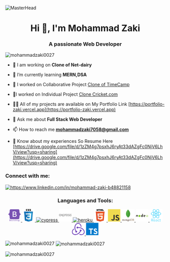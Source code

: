  ![MasterHead](https://www.vivoticsol.com/wp-content/uploads/2018/02/banner-web-development.jpg?x46667)
   <h1 align="center">Hi 👋, I'm Mohammad Zaki</h1>
<h3 align="center">A passionate Web Developer</h3>
<img align="right" width="400px" src="https://t4.ftcdn.net/jpg/01/35/92/85/360_F_135928597_xU5EzKq6vpOeXPX5vsbI48zfVVkSRlrF.jpg" alt="">
<p align="left"> <img src="https://komarev.com/ghpvc/?username=mohammadzaki0027&label=Profile%20views&color=0e75b6&style=flat" alt="mohammadzaki0027" /> </p>

- 🔭 I am working on **Clone of Net-dairy**

- 🌱 I’m currently learning **MERN,DSA**

- 🔭 I worked on Collaborative Project [Clone of TimeCamp](https://timecampcloneweb.netlify.app)

- 🤝I worked on Individual Project [Clone Cricket.com](https://barbarous-use-2331app.vercel.app/)

- 👨‍💻 All of my projects are available on My Portfolio Link [https://portfolio-zaki.vercel.app](https://portfolio-zaki.vercel.app)

- 💬 Ask me about **Full Stack Web Developer**

- 📫 How to reach me **mohammadzaki7058@gmail.com**

- 📄 Know about my experiences So Resume Here [https://drive.google.com/file/d/1zZM4g7psxhJ6ryAt33dAZgFc0NjV6LhV/view?usp=sharing](https://drive.google.com/file/d/1zZM4g7psxhJ6ryAt33dAZgFc0NjV6LhV/view?usp=sharing)

<h3 align="left">Connect with me:</h3>
<p align="left">
<a href="https://www.linkedin.com/in/mohammad-zaki-b48821158" target="blank"><img align="center" src="https://raw.githubusercontent.com/rahuldkjain/github-profile-readme-generator/master/src/images/icons/Social/linked-in-alt.svg" alt="https://www.linkedin.com/in/mohammad-zaki-b48821158" height="30" width="40" /></a>
</p>

<h3 align="center">Languages and Tools:</h3>
<p align="center"> <a href="https://getbootstrap.com" target="_blank" rel="noreferrer"> <img src="https://raw.githubusercontent.com/devicons/devicon/master/icons/bootstrap/bootstrap-plain-wordmark.svg" alt="bootstrap" width="40" height="40"/> </a> <a href="https://www.w3schools.com/css/" target="_blank" rel="noreferrer"> <img src="https://raw.githubusercontent.com/devicons/devicon/master/icons/css3/css3-original-wordmark.svg" alt="css3" width="40" height="40"/> </a> <a href="https://www.cypress.io" target="_blank" rel="noreferrer"> <img src="https://raw.githubusercontent.com/simple-icons/simple-icons/6e46ec1fc23b60c8fd0d2f2ff46db82e16dbd75f/icons/cypress.svg" alt="cypress" width="40" height="40"/> </a> <a href="https://expressjs.com" target="_blank" rel="noreferrer"> <img src="https://raw.githubusercontent.com/devicons/devicon/master/icons/express/express-original-wordmark.svg" alt="express" width="40" height="40"/> </a> <a href="https://heroku.com" target="_blank" rel="noreferrer"> <img src="https://www.vectorlogo.zone/logos/heroku/heroku-icon.svg" alt="heroku" width="40" height="40"/> </a> <a href="https://www.w3.org/html/" target="_blank" rel="noreferrer"> <img src="https://raw.githubusercontent.com/devicons/devicon/master/icons/html5/html5-original-wordmark.svg" alt="html5" width="40" height="40"/> </a> <a href="https://developer.mozilla.org/en-US/docs/Web/JavaScript" target="_blank" rel="noreferrer"> <img src="https://raw.githubusercontent.com/devicons/devicon/master/icons/javascript/javascript-original.svg" alt="javascript" width="40" height="40"/> </a> <a href="https://www.mongodb.com/" target="_blank" rel="noreferrer"> <img src="https://raw.githubusercontent.com/devicons/devicon/master/icons/mongodb/mongodb-original-wordmark.svg" alt="mongodb" width="40" height="40"/> </a> <a href="https://nodejs.org" target="_blank" rel="noreferrer"> <img src="https://raw.githubusercontent.com/devicons/devicon/master/icons/nodejs/nodejs-original-wordmark.svg" alt="nodejs" width="40" height="40"/> </a> <a href="https://reactjs.org/" target="_blank" rel="noreferrer"> <img src="https://raw.githubusercontent.com/devicons/devicon/master/icons/react/react-original-wordmark.svg" alt="react" width="40" height="40"/> </a> <a href="https://redux.js.org" target="_blank" rel="noreferrer"> <img src="https://raw.githubusercontent.com/devicons/devicon/master/icons/redux/redux-original.svg" alt="redux" width="40" height="40"/> </a> <a href="https://www.typescriptlang.org/" target="_blank" rel="noreferrer"> <img src="https://raw.githubusercontent.com/devicons/devicon/master/icons/typescript/typescript-original.svg" alt="typescript" width="40" height="40"/> </a> </p>

<p><img align="left" src="https://github-readme-stats.vercel.app/api/top-langs?username=mohammadzaki0027&show_icons=true&locale=en&layout=compact" alt="mohammadzaki0027" /></p>

<p>&nbsp;<img align="center" src="https://github-readme-stats.vercel.app/api?username=mohammadzaki0027&show_icons=true&locale=en" alt="mohammadzaki0027" /></p>

<p><img align="center" src="https://github-readme-streak-stats.herokuapp.com/?user=mohammadzaki0027&" alt="mohammadzaki0027" /></p>
